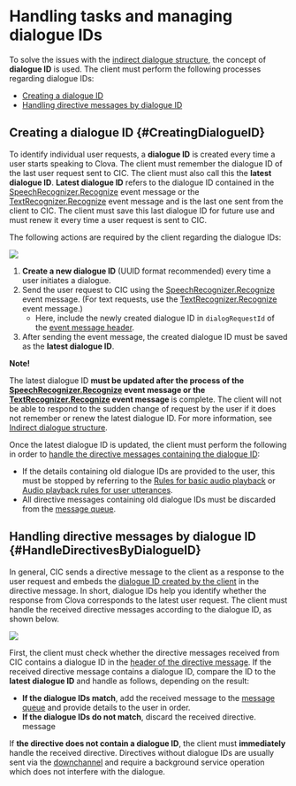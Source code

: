 # Handling tasks and managing dialogue IDs

To solve the issues with the [indirect dialogue structure](/Develop/CIC_Overview.md#IndirectDialogue), the concept of **dialogue ID** is used. The client must perform the following processes regarding dialogue IDs:

* [Creating a dialogue ID](#CreatingDialogueID)
* [Handling directive messages by dialogue ID](#HandleDirectivesByDialogueID)

## Creating a dialogue ID {#CreatingDialogueID}

To identify individual user requests, a **dialogue ID** is created every time a user starts speaking to Clova. The client must remember the dialogue ID of the last user request sent to CIC. The client must also call this the **latest dialogue ID**. **Latest dialogue ID** refers to the dialogue ID contained in the [SpeechRecognizer.Recognize](/Develop/References/MessageInterfaces/SpeechRecognizer.md#Recognize) event message or the [TextRecognizer.Recognize](/Develop/References/MessageInterfaces/TextRecognizer.md#Recognize) event message and is the last one sent from the client to CIC. The client must save this last dialogue ID for future use and must renew it every time a user request is sent to CIC.

The following actions are required by the client regarding the dialogue IDs:

![](/Develop/Assets/Images/CIC_Dialogue_ID_Creation.svg)

<ol>
  <li><strong>Create a new dialogue ID</strong> (UUID format recommended) every time a user initiates a dialogue.</li>
  <li>Send the user request to CIC using the <a href="/Develop/References/MessageInterfaces/SpeechRecognizer.md#Recognize">SpeechRecognizer.Recognize</a> event message. (For text requests, use the <a href="/Develop/References/MessageInterfaces/TextRecognizer.md#Recognize">TextRecognizer.Recognize</a> event message.)
    <ul>
      <li>Here, include the newly created dialogue ID in <code>dialogRequestId</code> of the <a href="/Develop/References/CIC_API.md#Event">event message header</a>.</li>
    </ul>
  </li>
  <li>After sending the event message, the created dialogue ID must be saved as the <strong>latest dialogue ID</strong>.</li>
</ol>

<div class="note">
<p><strong>Note!</strong></p>
<p>The latest dialogue ID <strong> must be updated after the process of the <a href="/Develop/References/MessageInterfaces/SpeechRecognizer.md#Recognize">SpeechRecognizer.Recognize</a> event message or the <a href="/Develop/References/MessageInterfaces/TextRecognizer.md#Recognize">TextRecognizer.Recognize</a> event message </strong> is complete. The client will not be able to respond to the sudden change of request by the user if it does not remember or renew the latest dialogue ID. For more information, see <a href="/Develop/CIC_Overview.md#IndirectDialogue">Indirect dialogue structure</a>.</p>
</div>

Once the latest dialogue ID is updated, the client must perform the following in order to [handle the directive messages containing the dialogue ID](#HandleDirectivesByDialogueID):

* If the details containing old dialogue IDs are provided to the user, this must be stopped by referring to the [Rules for basic audio playback](/Design/Audio.md#AudioInterruptionRule) or [Audio playback rules for user utterances](/Design/Audio.md#AudioInterruptionRuleForUserUtterance).
* All directive messages containing old dialogue IDs must be discarded from the [message queue](/Develop/Guides/Interact_with_CIC.md#ManageMessageQ).

## Handling directive messages by dialogue ID {#HandleDirectivesByDialogueID}

In general, CIC sends a directive message to the client as a response to the user request and embeds the [dialogue ID created by the client](#CreatingDialogueID) in the directive message. In short, dialogue IDs help you identify whether the response from Clova corresponds to the latest user request. The client must handle the received directive messages according to the dialogue ID, as shown below.

![](/Develop/Assets/Images/CIC_Handle_Directives_By_Dialogue_ID.svg)

First, the client must check whether the directive messages received from CIC contains a dialogue ID in the [header of the directive message](/Develop/References/CIC_API.md#Directive). If the received directive message contains a dialogue ID, compare the ID to the **latest dialogue ID** and handle as follows, depending on the result:

* **If the dialogue IDs match**, add the received message to the [message queue](/Develop/Guides/Interact_with_CIC.md#ManageMessageQ) and provide details to the user in order.
* **If the dialogue IDs do not match**, discard the received directive. message

If **the directive does not contain a dialogue ID**, the client must **immediately** handle the received directive. Directives without dialogue IDs are usually sent via the [downchannel](/Develop/References/CIC_API.md#EstablishDownchannel) and require a background service operation which does not interfere with the dialogue.
